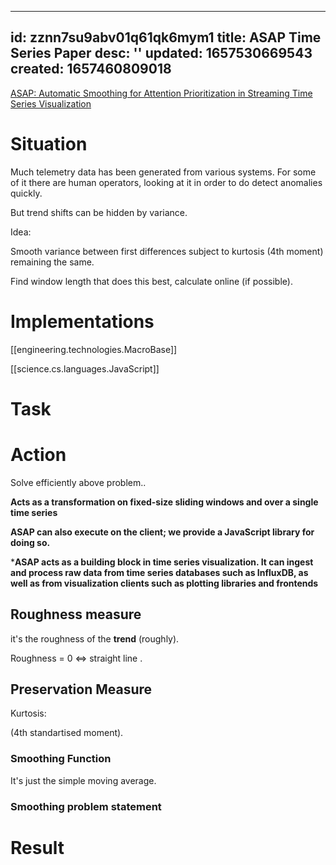 
---
id: zznn7su9abv01q61qk6mym1
title: ASAP Time Series Paper
desc: ''
updated: 1657530669543
created: 1657460809018
---


[ASAP: Automatic Smoothing for Attention Prioritization in Streaming Time Series Visualization](https://arxiv.org/abs/1703.00983v1)

# Situation
Much telemetry data has been generated from various systems. For some of it there are human operators,
looking at it in order to do detect anomalies quickly.

But trend shifts can be hidden by variance.

Idea:

Smooth variance between first differences
subject to kurtosis (4th moment) remaining the same.

Find window length that does this best, calculate online (if possible).


# Implementations

[[engineering.technologies.MacroBase]]

[[science.cs.languages.JavaScript]]




# Task


# Action


Solve efficiently above problem..



**Acts as a transformation on fixed-size sliding windows and
over a single time series**


**ASAP can also execute on
the client; we provide a JavaScript library for doing so.**


***ASAP acts as a building block in time series visualization. It
can ingest and process raw data from time series databases such
as InfluxDB, as well as from visualization clients such as plotting
libraries and frontends**



## Roughness measure
it's the roughness of the **trend** (roughly).

Roughness = 0 <=> straight line .

## Preservation Measure

Kurtosis:

(4th standartised moment).
### Smoothing Function

It's just the simple moving average.

### Smoothing problem statement





# Result




